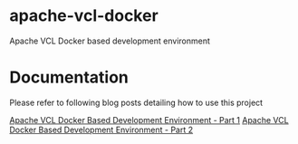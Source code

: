 # apache-vcl-docker
Apache VCL Docker based development environment

# Documentation
Please refer to following blog posts detailing how to use this project

[Apache VCL Docker Based Development Environment - Part 1](https://medium.com/@junaid.ali/apache-vcl-docker-containers-fe06159d8f59)
[Apache VCL Docker Based Development Environment - Part 2](https://medium.com/@junaid.ali/apache-vcl-docker-based-development-environment-part-2-5abdbc8d73e6)
